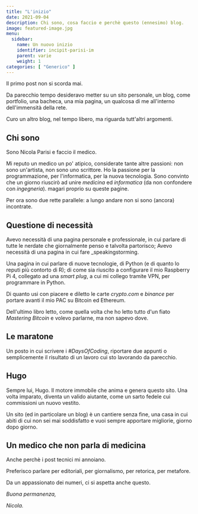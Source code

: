 ```yaml
---
title: "L'inizio"
date: 2021-09-04
description: Chi sono, cosa faccio e perchè questo (ennesimo) blog.
image: featured-image.jpg
menu:
  sidebar:
    name: Un nuovo inizio
    identifier: incipit-parisi-im
    parent: varie
    weight: 1
categories: [ "Generico" ]
---
```


Il primo post non si scorda mai.

Da parecchio tempo desideravo metter su un sito personale, un blog, come portfolio, una bacheca, una mia pagina, un qualcosa di me all'interno dell'immensità della rete.

Curo un altro blog, nel tempo libero, ma riguarda tutt'altri argomenti.

## Chi sono

Sono Nicola Parisi e faccio il medico.

Mi reputo un medico un po' atipico, considerate tante altre passioni: non sono un'artista, non sono uno scrittore.
Ho la passione per la programmazione, per l'informatica, per la nuova tecnologia.
Sono convinto che un giorno riuscirò ad unire _medicina_ ed _informatica_ (da non confondere con _ingegneria_). magari proprio su queste pagine.

Per ora sono due rette parallele: a lungo andare non si sono (ancora) incontrate.

## Questione di necessità

Avevo necessità di una pagina personale e professionale, in cui parlare di tutte le nerdate che giornalmente penso e talvolta partorisco;
Avevo necessità di una pagina in cui fare _speakingstorming.

Una pagina in cui parlare di nuove tecnologie, di Python (e di quanto lo reputi più contorto di R); di come sia riuscito a configurare il mio Raspberry Pi 4, collegato ad una _smart plug_, a cui mi collego tramite VPN, per programmare in Python.

Di quanto usi con piacere e diletto le carte _crypto.com_ e _binance_ per portare avanti il mio PAC su Bitcoin ed Ethereum.

Dell'ultimo libro letto, come quella volta che ho letto tutto d'un fiato _Mastering Bitcoin_ e volevo parlarne, ma non sapevo dove.

## Le maratone
Un posto in cui scrivere i _#DaysOfCoding_, riportare due appunti o semplicemente il risultato di un lavoro cui sto lavorando da parecchio.

## Hugo
Sempre lui, Hugo. Il motore immobile che anima e genera questo sito. Una volta imparato, diventa un valido aiutante, come un sarto fedele cui commissioni un nuovo vestito.

Un sito (ed in particolare un blog) è un cantiere senza fine, una casa in cui abiti di cui non sei mai soddisfatto e vuoi sempre apportare migliorie, giorno dopo giorno.

## Un medico che non parla di medicina
Anche perchè i post tecnici mi annoiano.

Preferisco parlare per editoriali, per giornalismo, per retorica, per metafore.

Da un appassionato dei numeri, ci si aspetta anche questo.
` `
` `
  
_Buona permanenza,_

_Nicola._
